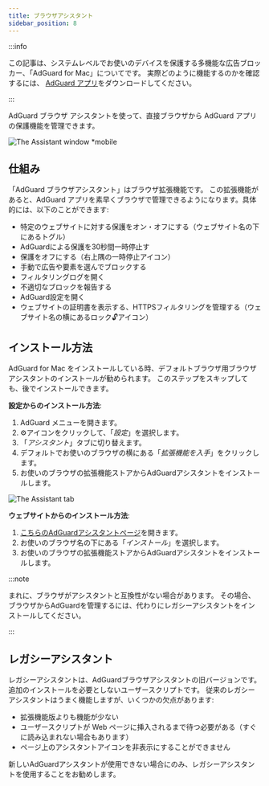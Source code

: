 ```yaml
---
title: ブラウザアシスタント
sidebar_position: 8
---
```


:::info

この記事は、システムレベルでお使いのデバイスを保護する多機能な広告ブロッカー、「AdGuard for Mac」についてです。 実際どのように機能するのかを確認するには、 [AdGuard アプリ](https://agrd.io/download-kb-adblock)をダウンロードしてください。

:::

AdGuard ブラウザ アシスタントを使って、直接ブラウザから AdGuard アプリの保護機能を管理できます。

![The Assistant window \*mobile](https://cdn.adtidy.org/content/kb/ad_blocker/mac/assistant_window.png)

## 仕組み

「AdGuard ブラウザアシスタント」はブラウザ拡張機能です。 この拡張機能があると、AdGuard アプリを素早くブラウザで管理できるようになります。具体的には、以下のことができます:

- 特定のウェブサイトに対する保護をオン・オフにする（ウェブサイト名の下にあるトグル）
- AdGuardによる保護を30秒間一時停止す
- 保護をオフにする（右上隅の一時停止アイコン）
- 手動で広告や要素を選んでブロックする
- フィルタリングログを開く
- 不適切なブロックを報告する
- AdGuard設定を開く
- ウェブサイトの証明書を表示する、HTTPSフィルタリングを管理する（ウェブサイト名の横にあるロック🔓アイコン）

## インストール方法

AdGuard for Mac をインストールしている時、デフォルトブラウザ用ブラウザアシスタントのインストールが勧められます。 このステップをスキップしても、後でインストールできます。

**設定からのインストール方法**:

1. AdGuard メニューを開きます。
2. ⚙️アイコンをクリックして、「_設定_」を選択します。
3. 「_アシスタント_」タブに切り替えます。
4. デフォルトでお使いのブラウザの横にある「_拡張機能を入手_」をクリックします。
5. お使いのブラウザの拡張機能ストアからAdGuardアシスタントをインストールします。

![The Assistant tab](https://cdn.adtidy.org/content/kb/ad_blocker/mac/assistant.png)

**ウェブサイトからのインストール方法**:

1. [こちらのAdGuardアシスタントページ](https://adguard.com/adguard-assistant/overview.html)を開きます。
2. お使いのブラウザ名の下にある「_インストール_」を選択します。
3. お使いのブラウザの拡張機能ストアからAdGuardアシスタントをインストールします。

:::note

まれに、ブラウザがアシスタントと互換性がない場合があります。 その場合、ブラウザからAdGuardを管理するには、代わりにレガシーアシスタントをインストールしてください。

:::

## レガシーアシスタント

レガシーアシスタントは、AdGuardブラウザアシスタントの旧バージョンです。 追加のインストールを必要としないユーザースクリプトです。 従来のレガシーアシスタントはうまく機能しますが、いくつかの欠点があります:

- 拡張機能版よりも機能が少ない
- ユーザースクリプトが Web ページに挿入されるまで待つ必要がある（すぐに読み込まれない場合もあります）
- ページ上のアシスタントアイコンを非表示にすることができません

新しいAdGuardアシスタントが使用できない場合にのみ、レガシーアシスタントを使用することをお勧めします。
